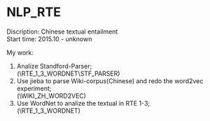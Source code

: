 # NLP_RTE

Discription: Chinese textual entailment</br>
Start time: 2015.10 - unknown

My work:</br>
1. Analize Standford-Parser;</br>
(\RTE_1_3_WORDNET\STF_PARSER)</br>
2. Use jieba to parse Wiki-corpus(Chinese) and redo the word2vec experiment;</br>
(\WIKI_ZH_WORD2VEC)</br>
3. Use WordNet to analize the textual in RTE 1-3;</br>
(\RTE_1_3_WORDNET)</br>

